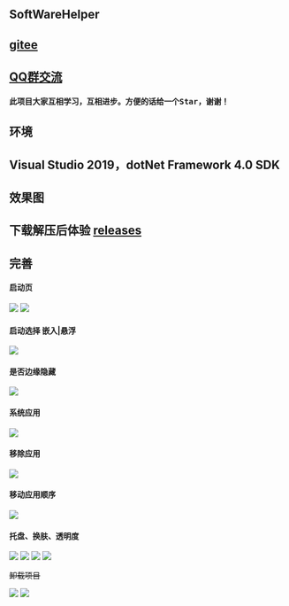 ## SoftWareHelper
## [gitee](https://gitee.com/yanjinhua/SoftWareHelper)

## [QQ群交流](https://jq.qq.com/?_wv=1027&k=uN3RMw7N)

#### 此项目大家互相学习，互相进步。方便的话给一个<kbd>Star</kbd>，谢谢！

## 环境

## Visual Studio 2019，dotNet Framework 4.0 SDK
 
 
 
## __效果图__ 

## **下载解压后体验 [releases](https://github.com/yanjinhuagood/SoftWareHelper/releases/)**   






## __完善__  

#### 启动页

<img src="/Images/GIFfree.gif"/>
<img src="/Images/free1.png"/>

#### 启动选择 __嵌入|悬浮__ 

<img src="/Images/select.png"/>

#### 是否边缘隐藏 

<img src="/Images/IsEdgeHide.png"/>

#### 系统应用
<img src="/Images/systemAppliction.png"/>

#### 移除应用

<img src="/Images/Remove.png"/>

#### 移动应用顺序

<img src="/Images/drag.png"/>

#### 托盘、换肤、透明度

<img src="/Images/original.png"/>
<img src="/Images/MheelGif.gif"/>
<img src="/Images/GIFNew.gif"/>
<img src="/Images/GIFMini.gif"/>

~~卸载项目~~

<img src="/Images/2.png"/>
<img src="/Images/gif.gif"/>
